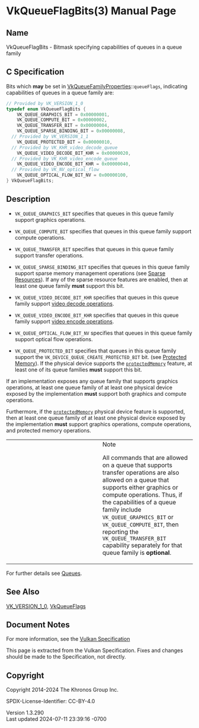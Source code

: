 # VkQueueFlagBits(3) Manual Page

## Name

VkQueueFlagBits - Bitmask specifying capabilities of queues in a queue
family



## <a href="#_c_specification" class="anchor"></a>C Specification

Bits which **may** be set in
[VkQueueFamilyProperties](https://registry.khronos.org/vulkan/specs/1.3-extensions/man/html/VkQueueFamilyProperties.html)::`queueFlags`,
indicating capabilities of queues in a queue family are:

``` c
// Provided by VK_VERSION_1_0
typedef enum VkQueueFlagBits {
    VK_QUEUE_GRAPHICS_BIT = 0x00000001,
    VK_QUEUE_COMPUTE_BIT = 0x00000002,
    VK_QUEUE_TRANSFER_BIT = 0x00000004,
    VK_QUEUE_SPARSE_BINDING_BIT = 0x00000008,
  // Provided by VK_VERSION_1_1
    VK_QUEUE_PROTECTED_BIT = 0x00000010,
  // Provided by VK_KHR_video_decode_queue
    VK_QUEUE_VIDEO_DECODE_BIT_KHR = 0x00000020,
  // Provided by VK_KHR_video_encode_queue
    VK_QUEUE_VIDEO_ENCODE_BIT_KHR = 0x00000040,
  // Provided by VK_NV_optical_flow
    VK_QUEUE_OPTICAL_FLOW_BIT_NV = 0x00000100,
} VkQueueFlagBits;
```

## <a href="#_description" class="anchor"></a>Description

- `VK_QUEUE_GRAPHICS_BIT` specifies that queues in this queue family
  support graphics operations.

- `VK_QUEUE_COMPUTE_BIT` specifies that queues in this queue family
  support compute operations.

- `VK_QUEUE_TRANSFER_BIT` specifies that queues in this queue family
  support transfer operations.

- `VK_QUEUE_SPARSE_BINDING_BIT` specifies that queues in this queue
  family support sparse memory management operations (see <a
  href="https://registry.khronos.org/vulkan/specs/1.3-extensions/html/vkspec.html#sparsememory"
  target="_blank" rel="noopener">Sparse Resources</a>). If any of the
  sparse resource features are enabled, then at least one queue family
  **must** support this bit.

- `VK_QUEUE_VIDEO_DECODE_BIT_KHR` specifies that queues in this queue
  family support <a
  href="https://registry.khronos.org/vulkan/specs/1.3-extensions/html/vkspec.html#video-decode-operations"
  target="_blank" rel="noopener">video decode operations</a>.

- `VK_QUEUE_VIDEO_ENCODE_BIT_KHR` specifies that queues in this queue
  family support <a
  href="https://registry.khronos.org/vulkan/specs/1.3-extensions/html/vkspec.html#video-encode-operations"
  target="_blank" rel="noopener">video encode operations</a>.

- `VK_QUEUE_OPTICAL_FLOW_BIT_NV` specifies that queues in this queue
  family support optical flow operations.

- `VK_QUEUE_PROTECTED_BIT` specifies that queues in this queue family
  support the `VK_DEVICE_QUEUE_CREATE_PROTECTED_BIT` bit. (see <a
  href="https://registry.khronos.org/vulkan/specs/1.3-extensions/html/vkspec.html#memory-protected-memory"
  target="_blank" rel="noopener">Protected Memory</a>). If the physical
  device supports the <a
  href="https://registry.khronos.org/vulkan/specs/1.3-extensions/html/vkspec.html#features-protectedMemory"
  target="_blank" rel="noopener"><code>protectedMemory</code></a>
  feature, at least one of its queue families **must** support this bit.

If an implementation exposes any queue family that supports graphics
operations, at least one queue family of at least one physical device
exposed by the implementation **must** support both graphics and compute
operations.

Furthermore, if the <a
href="https://registry.khronos.org/vulkan/specs/1.3-extensions/html/vkspec.html#features-protectedMemory"
target="_blank" rel="noopener"><code>protectedMemory</code></a> physical
device feature is supported, then at least one queue family of at least
one physical device exposed by the implementation **must** support
graphics operations, compute operations, and protected memory
operations.

<table>
<colgroup>
<col style="width: 50%" />
<col style="width: 50%" />
</colgroup>
<tbody>
<tr>
<td class="icon"><em></em></td>
<td class="content">Note
<p>All commands that are allowed on a queue that supports transfer
operations are also allowed on a queue that supports either graphics or
compute operations. Thus, if the capabilities of a queue family include
<code>VK_QUEUE_GRAPHICS_BIT</code> or <code>VK_QUEUE_COMPUTE_BIT</code>,
then reporting the <code>VK_QUEUE_TRANSFER_BIT</code> capability
separately for that queue family is <strong>optional</strong>.</p></td>
</tr>
</tbody>
</table>

For further details see <a
href="https://registry.khronos.org/vulkan/specs/1.3-extensions/html/vkspec.html#devsandqueues-queues"
target="_blank" rel="noopener">Queues</a>.

## <a href="#_see_also" class="anchor"></a>See Also

[VK_VERSION_1_0](https://registry.khronos.org/vulkan/specs/1.3-extensions/man/html/VK_VERSION_1_0.html), [VkQueueFlags](https://registry.khronos.org/vulkan/specs/1.3-extensions/man/html/VkQueueFlags.html)

## <a href="#_document_notes" class="anchor"></a>Document Notes

For more information, see the <a
href="https://registry.khronos.org/vulkan/specs/1.3-extensions/html/vkspec.html#VkQueueFlagBits"
target="_blank" rel="noopener">Vulkan Specification</a>

This page is extracted from the Vulkan Specification. Fixes and changes
should be made to the Specification, not directly.

## <a href="#_copyright" class="anchor"></a>Copyright

Copyright 2014-2024 The Khronos Group Inc.

SPDX-License-Identifier: CC-BY-4.0

Version 1.3.290  
Last updated 2024-07-11 23:39:16 -0700
